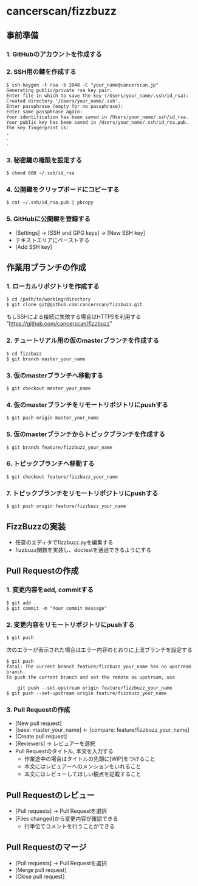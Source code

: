 # cancerscan/fizzbuzz
## 事前準備
### 1. GitHubのアカウントを作成する
### 2. SSH用の鍵を作成する
```
$ ssh-keygen -t rsa -b 2048 -C "your_name@cancerscan.jp"
Generating public/private rsa key pair.
Enter file in which to save the key (/Users/your_name/.ssh/id_rsa):
Created directory '/Users/your_name/.ssh'.
Enter passphrase (empty for no passphrase):
Enter same passphrase again:
Your identification has been saved in /Users/your_name/.ssh/id_rsa.
Your public key has been saved in /Users/your_name/.ssh/id_rsa.pub.
The key fingerprint is:
.
.
.
```
### 3. 秘密鍵の権限を設定する
```
$ chmod 600 ~/.ssh/id_rsa
```
### 4. 公開鍵をクリップボードにコピーする
```
$ cat ~/.ssh/id_rsa.pub | pbcopy
```
### 5. GitHubに公開鍵を登録する
- [Settings] -> [SSH and GPG keys] -> [New SSH key]
- テキストエリアにペーストする
- [Add SSH key]

## 作業用ブランチの作成

### 1. ローカルリポジトリを作成する
```
$ cd /path/to/working/directory
$ git clone git@github.com:cancerscan/fizzbuzz.git
```
もしSSHによる接続に失敗する場合はHTTPSを利用する
"https://github.com/cancerscan/fizzbuzz"

### 2. チュートリアル用の仮のmasterブランチを作成する
```
$ cd fizzbuzz
$ git branch master_your_name
```

### 3. 仮のmasterブランチへ移動する
```
$ git checkout master_your_name
```

### 4. 仮のmasterブランチをリモートリポジトリにpushする
```
$ git push origin master_your_name
```

### 5. 仮のmasterブランチからトピックブランチを作成する
```
$ git branch feature/fizzbuzz_your_name
```

### 6. トピックブランチへ移動する
```
$ git checkout feature/fizzbuzz_your_name
```

### 7. トピックブランチをリモートリポジトリにpushする
```
$ git push origin feature/fizzbuzz_your_name
```

## FizzBuzzの実装
- 任意のエディタでfizzbuzz.pyを編集する
- fizzbuzz関数を実装し、doctestを通過できるようにする

## Pull Requestの作成
### 1. 変更内容をadd, commitする
```
$ git add .
$ git commit -m "Your commit message"
```

### 2. 変更内容をリモートリポジトリにpushする
```
$ git push
```
次のエラーが表示された場合はエラー内容のとおりに上流ブランチを設定する
```
$ git push
fatal: The current branch feature/fizzbuzz_your_name has no upstream branch.
To push the current branch and set the remote as upstream, use

    git push --set-upstream origin feature/fizzbuzz_your_name
$ git push --set-upstream origin feature/fizzbuzz_your_name
```

### 3. Pull Requestの作成
- [New pull request]
- [base: master_your_name] <- [compare: feature/fizzbuzz_your_name]
- [Create pull request]
- [Reviewers] -> レビュアーを選択
- Pull Requestのタイトル, 本文を入力する
  - 作業途中の場合はタイトルの先頭に[WIP]をつけること
  - 本文にはレビュアーへのメンションをいれること
  - 本文にはレビューしてほしい観点を記載すること

## Pull Requestのレビュー
- [Pull requests] -> Pull Requestを選択
- [Files changed]から変更内容が確認できる
  - 行単位でコメントを行うことができる

## Pull Requestのマージ
- [Pull requests] -> Pull Requestを選択
- [Merge pull request]
- [Close pull request]

